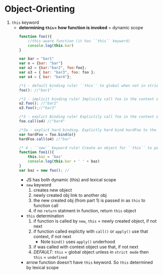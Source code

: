 # Object-Orienting

1. ``this`` keyword
    * **determining ``this``= how function is invoked** = dynamic scope
        ```javascript
        function foo(){
            //this-aware function (it has ``this`` keyword)
            console.log(this.bar)
        }

        var bar = "bar1"
        var o = {bar: "bar"}
        var o2 = {bar:"bar2", foo:foo};
        var o3 = { bar: "bar3", foo: foo };
        var o4 = { bar: "bar4"};

        /*1 - default binding rule! ``this`` to global when not in strict mode. If in strict mode will get an error because deafult will be undefined. Never want to call a this-ware function like this. */
        foo(): //"bar1" 
        
        /*2 - implicit binding rule! Implicity call foo in the context of o2 or o3. MOST IMPORTANT*/
        o2.foo(); //"bar2" 
        o3.foo();//"bar3"

        /*3 - explict Binding rule! Explictily call foo in the context of o4*/
        foo.call(o4) //"bar4"

        /*3a - explict hard binding. Explictly hard bind hardFoo to the context of o . hardFoo will always use context of o*/
        var hardFoo = foo.bind(o)}
        hardFoo.call(o4) //"bar"

        /* 4 - ``new`` keyword rule! Create an object for ``this`` to point to*/
        function foo1(){
            this.baz = 'baz'
            console.log(this.bar + ' ' + baz)
        }
        var baz = new foo(); //

        ```
        * JS has both dynamic (this) and lexical scope
        * ``new`` keyword
            1. creates new object
            2. newly created obj link to another obj
            3. the new created obj (from part 1) is passed in as ``this`` to function call
            4. if no ``return`` statment in function, return ``this`` object
        * ``this`` determination
            1. if function is called by ``new``, ``this`` = newly created object, if not next
            2. if function called explictly with ``call()`` or ``apply()`` use that context, if not next
                - Note ``bind()`` uses ``apply()`` underhood
            3. if was called with context object use that, if not next
            4. *DEFAULT*: ``this`` = global object unless in `strict mode` then ``this`` = ``undefined``
        * arrow function doesn't have ``this`` keyword. So ``this`` determined by lexical scope 
